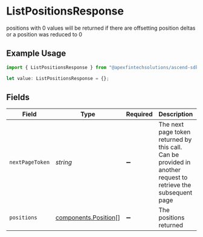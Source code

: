 # ListPositionsResponse

positions with 0 values will be returned if there are offsetting position deltas or a position was reduced to 0

## Example Usage

```typescript
import { ListPositionsResponse } from "@apexfintechsolutions/ascend-sdk/models/components";

let value: ListPositionsResponse = {};
```

## Fields

| Field                                                                                                                                                | Type                                                                                                                                                 | Required                                                                                                                                             | Description                                                                                                                                          | Example                                                                                                                                              |
| ---------------------------------------------------------------------------------------------------------------------------------------------------- | ---------------------------------------------------------------------------------------------------------------------------------------------------- | ---------------------------------------------------------------------------------------------------------------------------------------------------- | ---------------------------------------------------------------------------------------------------------------------------------------------------- | ---------------------------------------------------------------------------------------------------------------------------------------------------- |
| `nextPageToken`                                                                                                                                      | *string*                                                                                                                                             | :heavy_minus_sign:                                                                                                                                   | The next page token returned by this call. Can be provided in another request to retrieve the subsequent page                                        | Mv-BAwEBCVBhZ2VUb2tlbgH_ggABAgEPUmVxdWVzdENoZWNrc3VtAQYAAQJJZAEMAAAAOv-CAfwFIZG3AS8xZWYyMmM4OC1lODkwLTBiMzgtOTI4Zi1kM2JhYmJmOWMyMWU6MjAyNC0wNi0wMgA= |
| `positions`                                                                                                                                          | [components.Position](../../models/components/position.md)[]                                                                                         | :heavy_minus_sign:                                                                                                                                   | The positions returned                                                                                                                               |                                                                                                                                                      |